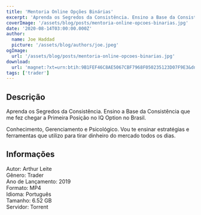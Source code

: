 ```yaml
---
title: 'Mentoria Online Opções Binárias'
excerpt: 'Aprenda os Segredos da Consistência. Ensino a Base da Consistência que me fez chegar a Primeira Posição no IQ Option no Brasil.   Conhecimento, Gerenciamento e Psicológico. Vou te ensinar estratégias e ferramentas que utilizo para tirar dinheiro do mercado todos os dias. Inform'
coverImage: '/assets/blog/posts/mentoria-online-opcoes-binarias.jpg'
date: '2020-08-14T03:00:00.000Z'
author:
  name: Joe Haddad
  picture: '/assets/blog/authors/joe.jpeg'
ogImage:
  url: '/assets/blog/posts/mentoria-online-opcoes-binarias.jpg'
download:
  url: 'magnet:?xt=urn:btih:9B1FEF46C8AE5067CBF7968F050235123D07F9E3&dn=Curso%20Arthur%20Leite%202020&tr=udp%3a%2f%2ftracker.openbittorrent.com%3a1337%2fannounce&tr=udp%3a%2f%2ftracker.opentrackr.org%3a1337%2fannounce'
tags: ['trader']
---
```

<h2>Descrição</h2>
<p></p><p>Aprenda os Segredos da Consistência. Ensino a Base da Consistência que me fez chegar a Primeira Posição no IQ Option no Brasil. </p><p>Conhecimento, Gerenciamento e Psicológico. Vou te ensinar estratégias e ferramentas que utilizo para tirar dinheiro do mercado todos os dias.</p><h2>Informações</h2><p>Autor: Arthur Leite<br/>Gênero: Trader<br/>Ano de Lançamento: 2019<br/>Formato: MP4<br/>Idioma: Português<br/>Tamanho: 6.52 GB<br/>Servidor: Torrent</p>